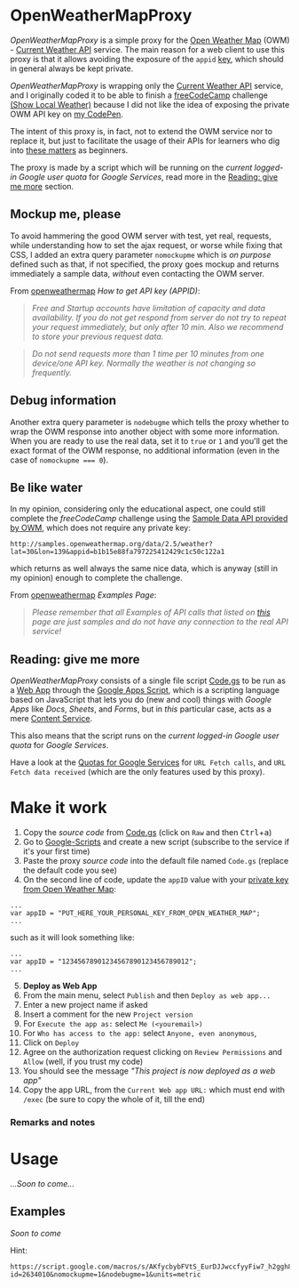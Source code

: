 # OpenWeatherMapProxy

*OpenWeatherMapProxy* is a simple proxy for the [Open Weather Map](http://www.openweathermap.org/) (OWM) - [Current Weather API](http://openweathermap.org/current) service. The main reason for a web client to use this proxy is that it allows avoiding the exposure of the `appid` [key](http://openweathermap.org/appid#get), which should in general always be kept private.

*OpenWeatherMapProxy* is wrapping only the [Current Weather API](http://openweathermap.org/current) service, and I originally coded it to be able to finish a [freeCodeCamp](https://www.freecodecamp.com) challenge [(Show Local Weather)](https://www.freecodecamp.com/challenges/show-the-local-weather) because I did not like the idea of exposing the private OWM API key on [my CodePen](https://codepen.io/lorepirri/).

The intent of this proxy is, in fact, not to extend the OWM service nor to replace it, but just to facilitate the usage of their APIs for learners who dig into [these matters](https://hackernoon.com/how-it-feels-to-learn-javascript-in-2016-d3a717dd577f) as beginners.

The proxy is made by a script which will be running on the _current logged-in Google user quota_ for _Google Services_, read more in the [Reading: give me more](#reading-give-me-more) section.


## Mockup me, please
To avoid hammering the good OWM server with test, yet real, requests, while understanding how to set the ajax request, or worse while fixing that CSS, I added an extra query parameter `nomockupme` which is _on purpose_ defined such as that, if not specified, the proxy goes mockup and returns immediately a sample data, _without_ even contacting the OWM server.

From [openweathermap](http://openweathermap.org/appid#get) _How to get API key (APPID)_:
> _Free and Startup accounts have limitation of capacity and data availability. If you do not get respond from server do not try to repeat your request immediately, but only after 10 min. Also we recommend to store your previous request data._

> _Do not send requests more than 1 time per 10 minutes from one device/one API key. Normally the weather is not changing so frequently._

## Debug information
Another extra query parameter is `nodebugme` which tells the proxy whether to wrap the OWM response into another object with some more information. When you are ready to use the real data, set it to `true` or `1` and you'll get the exact format of the OWM response, no additional information (even in the case of `nomockupme === 0`).

<!-- ## A little drawback

HTTP errors

anyway check for the `code === 200` in the response, a CodePen example is explained in the Usage section. -->

## Be like water
In my opinion, considering only the educational aspect, one could still complete the _freeCodeCamp_ challenge using the [Sample Data API provided by OWM](http://openweathermap.org/current), which does not require any private key:
```
http://samples.openweathermap.org/data/2.5/weather?lat=30&lon=139&appid=b1b15e88fa797225412429c1c50c122a1
```

which returns as well always the same nice data, which is anyway (still in my opinion) enough to complete the challenge.

From [openweathermap](http://openweathermap.org/current) _Examples Page_:
> _Please remember that all Examples of API calls that listed on [this](http://openweathermap.org/current) page are just samples and do not have any connection to the real API service!_

<!-- Here an example on CodePen. -->

## Reading: give me more

*OpenWeatherMapProxy* consists of a single file script [Code.gs](Code.gs) to be run as a [Web App](https://developers.google.com/apps-script/guides/web) through the [Google Apps Script](https://developers.google.com/apps-script/overview), which is a scripting language based on JavaScript that lets you do (new and cool) things with _Google Apps_ like _Docs_, _Sheets_, and _Forms_, but in _this_ particular case, acts as a mere [Content Service](https://developers.google.com/apps-script/guides/content).

This also means that the script runs on the _current logged-in Google user quota_ for _Google Services_.

Have a look at the [Quotas for Google Services](https://developers.google.com/apps-script/guides/services/quotas#current_quotas) for `URL Fetch calls`, and `URL Fetch data received` (which are the only features used by this proxy).

# Make it work

1. Copy the _source code_ from [Code.gs](Code.gs) (click on `Raw` and then <kbd>Ctrl</kbd>+<kbd>a</kbd>)
2. Go to [Google-Scripts](https://script.google.com) and create a new script (subscribe to the service if it's your first time)
3. Paste the proxy _source code_ into the default file named `Code.gs` (replace the default code you see)
4. On the second line of code, update the `appID` value with your [private key from Open Weather Map](http://openweathermap.org/appid#get):
```
...
var appID = "PUT_HERE_YOUR_PERSONAL_KEY_FROM_OPEN_WEATHER_MAP";
...
```
such as it will look something like:
```
...
var appID = "12345678901234567890123456789012";
...
```

5. **Deploy as Web App**
  1. From the main menu, select `Publish` and then `Deploy as web app...`
  2. Enter a new project name if asked
  3. Insert a comment for the new `Project version`
  4. For `Execute the app as:` select `Me (<youremail>)`
  5. For `Who has access to the app:` select `Anyone, even anonymous`,
  6. Click on `Deploy`
  7. Agree on the authorization request clicking on `Review Permissions` and `Allow` (well, if you trust my code)
  6. You should see the message _"This project is now deployed as a web app"_
  7. Copy the app URL, from the `Current Web app URL:` which must end with `/exec` (be sure to copy the whole of it, till the end)

### Remarks and notes

<!-- quick start google scripts
copy&paste
update the appid with the one provided by OWM
publish,
important: create/save version while publishing (or from the menu)
set the user rights: me, and anyone, also anonymous
copy the link provided in the box
nb if one tries the link in the browser, it gets redirected to another working URL, which requires to be authenticate with google services (so, don't get fooled, the URL provided by the publishing dialog is the one that works also in an incognito tab of the browser) -->

# Usage

_...Soon to come..._

<!--
```javascript
function fancyAlert(arg) {
  if(arg) {
    $.facebox({div:'#foo'})
  }
}
``` -->

## Examples

_Soon to come_

Hint:
```
https://script.google.com/macros/s/AKfycbybFVtS_EurDJJwccfyyFiw7_h2ggh8Ubd3LbNzLrwyJj_mnuc/exec?id=2634010&nomockupme=1&nodebugme=1&units=metric
```
